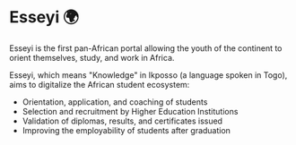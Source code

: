 # Esseyi 🌍

Esseyi is the first pan-African portal allowing the youth of the continent to orient themselves, study, and work in Africa.

Esseyi, which means "Knowledge" in Ikposso (a language spoken in Togo), aims to digitalize the African student ecosystem:

- Orientation, application, and coaching of students
- Selection and recruitment by Higher Education Institutions
- Validation of diplomas, results, and certificates issued
- Improving the employability of students after graduation
